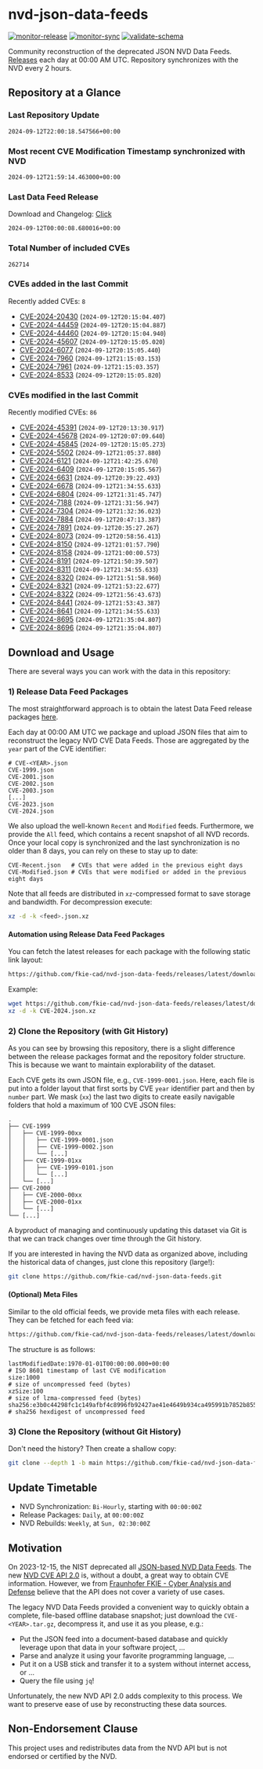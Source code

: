 # nvd-json-data-feeds

[![monitor-release](https://github.com/fkie-cad/nvd-json-data-feeds/actions/workflows/monitor_release.yml/badge.svg)](https://github.com/fkie-cad/nvd-json-data-feeds/actions/workflows/monitor_release.yml)
[![monitor-sync](https://github.com/fkie-cad/nvd-json-data-feeds/actions/workflows/monitor_sync.yml/badge.svg)](https://github.com/fkie-cad/nvd-json-data-feeds/actions/workflows/monitor_sync.yml)
[![validate-schema](https://github.com/fkie-cad/nvd-json-data-feeds/actions/workflows/validate_schema.yml/badge.svg)](https://github.com/fkie-cad/nvd-json-data-feeds/actions/workflows/validate_schema.yml)

Community reconstruction of the deprecated JSON NVD Data Feeds.
[Releases](https://github.com/fkie-cad/nvd-json-data-feeds/releases/latest) each day at 00:00 AM UTC.
Repository synchronizes with the NVD every 2 hours.

## Repository at a Glance

### Last Repository Update

```plain
2024-09-12T22:00:18.547566+00:00
```

### Most recent CVE Modification Timestamp synchronized with NVD

```plain
2024-09-12T21:59:14.463000+00:00
```

### Last Data Feed Release

Download and Changelog: [Click](https://github.com/fkie-cad/nvd-json-data-feeds/releases/latest)

```plain
2024-09-12T00:00:08.680016+00:00
```

### Total Number of included CVEs

```plain
262714
```

### CVEs added in the last Commit

Recently added CVEs: `8`

- [CVE-2024-20430](CVE-2024/CVE-2024-204xx/CVE-2024-20430.json) (`2024-09-12T20:15:04.407`)
- [CVE-2024-44459](CVE-2024/CVE-2024-444xx/CVE-2024-44459.json) (`2024-09-12T20:15:04.887`)
- [CVE-2024-44460](CVE-2024/CVE-2024-444xx/CVE-2024-44460.json) (`2024-09-12T20:15:04.940`)
- [CVE-2024-45607](CVE-2024/CVE-2024-456xx/CVE-2024-45607.json) (`2024-09-12T20:15:05.020`)
- [CVE-2024-6077](CVE-2024/CVE-2024-60xx/CVE-2024-6077.json) (`2024-09-12T20:15:05.440`)
- [CVE-2024-7960](CVE-2024/CVE-2024-79xx/CVE-2024-7960.json) (`2024-09-12T21:15:03.153`)
- [CVE-2024-7961](CVE-2024/CVE-2024-79xx/CVE-2024-7961.json) (`2024-09-12T21:15:03.357`)
- [CVE-2024-8533](CVE-2024/CVE-2024-85xx/CVE-2024-8533.json) (`2024-09-12T20:15:05.820`)


### CVEs modified in the last Commit

Recently modified CVEs: `86`

- [CVE-2024-45391](CVE-2024/CVE-2024-453xx/CVE-2024-45391.json) (`2024-09-12T20:13:30.917`)
- [CVE-2024-45678](CVE-2024/CVE-2024-456xx/CVE-2024-45678.json) (`2024-09-12T20:07:09.640`)
- [CVE-2024-45845](CVE-2024/CVE-2024-458xx/CVE-2024-45845.json) (`2024-09-12T20:15:05.273`)
- [CVE-2024-5502](CVE-2024/CVE-2024-55xx/CVE-2024-5502.json) (`2024-09-12T21:05:37.880`)
- [CVE-2024-6121](CVE-2024/CVE-2024-61xx/CVE-2024-6121.json) (`2024-09-12T21:42:25.670`)
- [CVE-2024-6409](CVE-2024/CVE-2024-64xx/CVE-2024-6409.json) (`2024-09-12T20:15:05.567`)
- [CVE-2024-6631](CVE-2024/CVE-2024-66xx/CVE-2024-6631.json) (`2024-09-12T20:39:22.493`)
- [CVE-2024-6678](CVE-2024/CVE-2024-66xx/CVE-2024-6678.json) (`2024-09-12T21:34:55.633`)
- [CVE-2024-6804](CVE-2024/CVE-2024-68xx/CVE-2024-6804.json) (`2024-09-12T21:31:45.747`)
- [CVE-2024-7188](CVE-2024/CVE-2024-71xx/CVE-2024-7188.json) (`2024-09-12T21:31:56.947`)
- [CVE-2024-7304](CVE-2024/CVE-2024-73xx/CVE-2024-7304.json) (`2024-09-12T21:32:36.023`)
- [CVE-2024-7884](CVE-2024/CVE-2024-78xx/CVE-2024-7884.json) (`2024-09-12T20:47:13.387`)
- [CVE-2024-7891](CVE-2024/CVE-2024-78xx/CVE-2024-7891.json) (`2024-09-12T20:35:27.267`)
- [CVE-2024-8073](CVE-2024/CVE-2024-80xx/CVE-2024-8073.json) (`2024-09-12T20:58:56.413`)
- [CVE-2024-8150](CVE-2024/CVE-2024-81xx/CVE-2024-8150.json) (`2024-09-12T21:01:57.790`)
- [CVE-2024-8158](CVE-2024/CVE-2024-81xx/CVE-2024-8158.json) (`2024-09-12T21:00:00.573`)
- [CVE-2024-8191](CVE-2024/CVE-2024-81xx/CVE-2024-8191.json) (`2024-09-12T21:50:39.507`)
- [CVE-2024-8311](CVE-2024/CVE-2024-83xx/CVE-2024-8311.json) (`2024-09-12T21:34:55.633`)
- [CVE-2024-8320](CVE-2024/CVE-2024-83xx/CVE-2024-8320.json) (`2024-09-12T21:51:58.960`)
- [CVE-2024-8321](CVE-2024/CVE-2024-83xx/CVE-2024-8321.json) (`2024-09-12T21:53:22.677`)
- [CVE-2024-8322](CVE-2024/CVE-2024-83xx/CVE-2024-8322.json) (`2024-09-12T21:56:43.673`)
- [CVE-2024-8441](CVE-2024/CVE-2024-84xx/CVE-2024-8441.json) (`2024-09-12T21:53:43.387`)
- [CVE-2024-8641](CVE-2024/CVE-2024-86xx/CVE-2024-8641.json) (`2024-09-12T21:34:55.633`)
- [CVE-2024-8695](CVE-2024/CVE-2024-86xx/CVE-2024-8695.json) (`2024-09-12T21:35:04.807`)
- [CVE-2024-8696](CVE-2024/CVE-2024-86xx/CVE-2024-8696.json) (`2024-09-12T21:35:04.807`)


## Download and Usage

There are several ways you can work with the data in this repository:

### 1) Release Data Feed Packages

The most straightforward approach is to obtain the latest Data Feed release packages [here](https://github.com/fkie-cad/nvd-json-data-feeds/releases/latest).

Each day at 00:00 AM UTC we package and upload JSON files that aim to reconstruct the legacy NVD CVE Data Feeds.
Those are aggregated by the `year` part of the CVE identifier:

```
# CVE-<YEAR>.json
CVE-1999.json
CVE-2001.json
CVE-2002.json
CVE-2003.json
[...]
CVE-2023.json
CVE-2024.json
```

We also upload the well-known `Recent` and `Modified` feeds.
Furthermore, we provide the `All` feed, which contains a recent snapshot of all NVD records.
Once your local copy is synchronized and the last synchronization is no older than 8 days, you can rely on these to stay up to date:

```plain
CVE-Recent.json   # CVEs that were added in the previous eight days
CVE-Modified.json # CVEs that were modified or added in the previous eight days
```

Note that all feeds are distributed in `xz`-compressed format to save storage and bandwidth.
For decompression execute:

```sh
xz -d -k <feed>.json.xz
```

#### Automation using Release Data Feed Packages

You can fetch the latest releases for each package with the following static link layout:

```sh
https://github.com/fkie-cad/nvd-json-data-feeds/releases/latest/download/CVE-<YEAR>.json.xz
```

Example:

```sh
wget https://github.com/fkie-cad/nvd-json-data-feeds/releases/latest/download/CVE-2024.json.xz
xz -d -k CVE-2024.json.xz
```

### 2) Clone the Repository (with Git History)

As you can see by browsing this repository, there is a slight difference between the release packages format and the repository folder structure.
This is because we want to maintain explorability of the dataset.

Each CVE gets its own JSON file, e.g., `CVE-1999-0001.json`.
Here, each file is put into a folder layout that first sorts by CVE `year` identifier part and then by `number` part.
We mask (`xx`) the last two digits to create easily navigable folders that hold a maximum of 100 CVE JSON files:

```plain
.
├── CVE-1999
│   ├── CVE-1999-00xx
│   │   ├── CVE-1999-0001.json
│   │   ├── CVE-1999-0002.json
│   │   └── [...]
│   ├── CVE-1999-01xx
│   │   ├── CVE-1999-0101.json
│   │   └── [...]
│   └── [...]
├── CVE-2000
│   ├── CVE-2000-00xx
│   ├── CVE-2000-01xx
│   └── [...]
└── [...]
```

A byproduct of managing and continuously updating this dataset via Git is that we can track changes over time through the Git history.

If you are interested in having the NVD data as organized above, including the historical data of changes, just clone this repository (large!):

```sh
git clone https://github.com/fkie-cad/nvd-json-data-feeds.git
```

#### (Optional) Meta Files

Similar to the old official feeds, we provide meta files with each release. They can be fetched for each feed via:

```sh
https://github.com/fkie-cad/nvd-json-data-feeds/releases/latest/download/CVE-<YEAR>.meta
```

The structure is as follows:

```plain
lastModifiedDate:1970-01-01T00:00:00.000+00:00                          # ISO 8601 timestamp of last CVE modification
size:1000                                                               # size of uncompressed feed (bytes)
xzSize:100                                                              # size of lzma-compressed feed (bytes)
sha256:e3b0c44298fc1c149afbf4c8996fb92427ae41e4649b934ca495991b7852b855 # sha256 hexdigest of uncompressed feed
```

### 3) Clone the Repository (without Git History)

Don't need the history? Then create a shallow copy:

```sh
git clone --depth 1 -b main https://github.com/fkie-cad/nvd-json-data-feeds.git
```


## Update Timetable

* NVD Synchronization: `Bi-Hourly`, starting with `00:00:00Z`
* Release Packages: `Daily`, at `00:00:00Z`
* NVD Rebuilds: `Weekly`, at `Sun, 02:30:00Z`


## Motivation

On 2023-12-15, the NIST deprecated all [JSON-based NVD Data Feeds](https://nvd.nist.gov/vuln/data-feeds#divRetirementBanner-1).
The new [NVD CVE API 2.0](https://nvd.nist.gov/developers/vulnerabilities) is, without a doubt, a great way to obtain CVE information.
However, we from [Fraunhofer FKIE - Cyber Analysis and Defense](https://www.fkie.fraunhofer.de/en/departments/cad.html) believe that the API does not cover a variety of use cases.

The legacy NVD Data Feeds provided a convenient way to quickly obtain a complete, file-based offline database snapshot; just download the `CVE-<YEAR>.tar.gz`, decompress it, and use it as you please, e.g.:

- Put the JSON feed into a document-based database and quickly leverage upon that data in your software project, ...
- Parse and analyze it using your favorite programming language, ...
- Put it on a USB stick and transfer it to a system without internet access, or ...
- Query the file using `jq`!

Unfortunately, the new NVD API 2.0 adds complexity to this process.
We want to preserve ease of use by reconstructing these data sources.

## Non-Endorsement Clause

This project uses and redistributes data from the NVD API but is not endorsed or certified by the NVD.